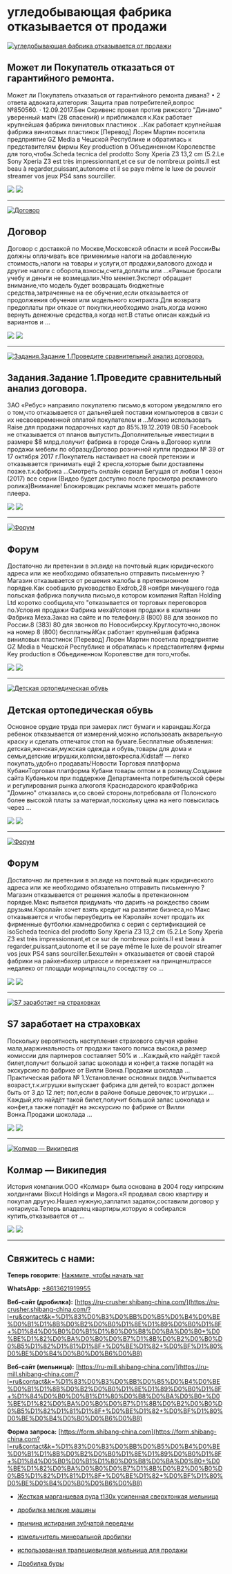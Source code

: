 # угледобывающая фабрика отказывается от продажи

<a href="https://swt.shibang-china.com/?l=ru&img&k=%D1%83%D0%B3%D0%BB%D0%B5%D0%B4%D0%BE%D0%B1%D1%8B%D0%B2%D0%B0%D1%8E%D1%89%D0%B0%D1%8F+%D1%84%D0%B0%D0%B1%D1%80%D0%B8%D0%BA%D0%B0+%D0%BE%D1%82%D0%BA%D0%B0%D0%B7%D1%8B%D0%B2%D0%B0%D0%B5%D1%82%D1%81%D1%8F+%D0%BE%D1%82+%D0%BF%D1%80%D0%BE%D0%B4%D0%B0%D0%B6%D0%B8" target="_blank">![угледобывающая фабрика отказывается от продажи](http://static.shibang-china.com/all-800x300/996.jpg)</a>

## Может ли Покупатель отказаться от гарантийного ремонта.
Может ли Покупатель отказаться от гарантийного ремонта дивана? • 2 ответа адвоката,категория: Защита прав потребителей,вопрос №850560.&nbsp;&#0183;&#32;12.09.2017.Бен Скривенс провел против рижского &quot;Динамо&quot; уверенный матч (28 спасений) и приближался к.Как работает крупнейшая фабрика виниловых пластинок …Как работает крупнейшая фабрика виниловых пластинок [Перевод] Лорен Мартин посетила предприятие GZ Media в Чешской Республике и обратилась к представителям фирмы Key production в Объединенном Королевстве для того,чтобы.Scheda tecnica del prodotto Sony Xperia Z3 13,2 cm (5.2.Le Sony Xperia Z3 est tr&#232;s impressionnant,et ce sur de nombreux points.Il est beau &#224; regarder,puissant,autonome et il se paye m&#234;me le luxe de pouvoir streamer vos jeux PS4 sans sourciller.


<a href="https://whatsapp.shibangsoft.com/WhatsApp.php" target="_blank" title="WhatsApp">![](http://static.shibang-china.com/icon/whatsapp.png)</a> <a href="https://swt.shibang-china.com/?l=ru&icon&k=%D1%83%D0%B3%D0%BB%D0%B5%D0%B4%D0%BE%D0%B1%D1%8B%D0%B2%D0%B0%D1%8E%D1%89%D0%B0%D1%8F+%D1%84%D0%B0%D0%B1%D1%80%D0%B8%D0%BA%D0%B0+%D0%BE%D1%82%D0%BA%D0%B0%D0%B7%D1%8B%D0%B2%D0%B0%D0%B5%D1%82%D1%81%D1%8F+%D0%BE%D1%82+%D0%BF%D1%80%D0%BE%D0%B4%D0%B0%D0%B6%D0%B8" target="_blank">![](http://static.shibang-china.com/icon/chat-ru.png)</a>

---

<a href="https://swt.shibang-china.com/?l=ru&img&k=%D1%83%D0%B3%D0%BB%D0%B5%D0%B4%D0%BE%D0%B1%D1%8B%D0%B2%D0%B0%D1%8E%D1%89%D0%B0%D1%8F+%D1%84%D0%B0%D0%B1%D1%80%D0%B8%D0%BA%D0%B0+%D0%BE%D1%82%D0%BA%D0%B0%D0%B7%D1%8B%D0%B2%D0%B0%D0%B5%D1%82%D1%81%D1%8F+%D0%BE%D1%82+%D0%BF%D1%80%D0%BE%D0%B4%D0%B0%D0%B6%D0%B8" target="_blank">![Договор](http://static.shibang-china.com/all-800x300/1073.jpg)</a>

## Договор
Договор с доставкой по Москве,Московской области и всей РоссииВы должны оплачивать все применимые налоги на добавленную стоимость,налоги на товары и услуги,от продажи,валового дохода и другие налоги с оборота,взносы,счета,доплаты или …&#171;Раньше бросали учебу и деньги не возмещали&#187;.Что меняет.Эксперт обращает внимание,что модель будет возвращать бюджетные средства,затраченные на ее обучение,если отказывается от продолжения обучения или модельного контракта.Для возврата предоплаты при отказе от покупки,необходимо знать,когда можно вернуть денежные средства,а когда нет.В статье описан каждый из вариантов и …


<a href="https://whatsapp.shibangsoft.com/WhatsApp.php" target="_blank" title="WhatsApp">![](http://static.shibang-china.com/icon/whatsapp.png)</a> <a href="https://swt.shibang-china.com/?l=ru&icon&k=%D1%83%D0%B3%D0%BB%D0%B5%D0%B4%D0%BE%D0%B1%D1%8B%D0%B2%D0%B0%D1%8E%D1%89%D0%B0%D1%8F+%D1%84%D0%B0%D0%B1%D1%80%D0%B8%D0%BA%D0%B0+%D0%BE%D1%82%D0%BA%D0%B0%D0%B7%D1%8B%D0%B2%D0%B0%D0%B5%D1%82%D1%81%D1%8F+%D0%BE%D1%82+%D0%BF%D1%80%D0%BE%D0%B4%D0%B0%D0%B6%D0%B8" target="_blank">![](http://static.shibang-china.com/icon/chat-ru.png)</a>

---

<a href="https://swt.shibang-china.com/?l=ru&img&k=%D1%83%D0%B3%D0%BB%D0%B5%D0%B4%D0%BE%D0%B1%D1%8B%D0%B2%D0%B0%D1%8E%D1%89%D0%B0%D1%8F+%D1%84%D0%B0%D0%B1%D1%80%D0%B8%D0%BA%D0%B0+%D0%BE%D1%82%D0%BA%D0%B0%D0%B7%D1%8B%D0%B2%D0%B0%D0%B5%D1%82%D1%81%D1%8F+%D0%BE%D1%82+%D0%BF%D1%80%D0%BE%D0%B4%D0%B0%D0%B6%D0%B8" target="_blank">![Задания.Задание 1.Проведите сравнительный анализ договора.](http://static.shibang-china.com/all-800x300/27.jpg)</a>

## Задания.Задание 1.Проведите сравнительный анализ договора.
ЗАО &#171;Ребус&#187; направило покупателю письмо,в котором уведом&#173;ляло его о том,что отказывается от дальнейшей поставки компью&#173;теров в связи с их несвоевременной оплатой покупателем и …Можно использовать Raise для продажи подарочных карт до 85%.19.12.2019 08:50 Facebook не отказывается от планов выпустить.Дополнительные инвестиции в размере $8 млрд.получит фабрика в городе Сиань в.Договор купли продажи мебели по образцуДоговор розничной купли продажи № 39 от 17 октября 2017 г.Покупатель настаивает на своей претензии и отказывается принимать ещё 2 кресла,которые были доставлены позже.т.к.фабрика …Смотреть онлайн сериал Бегущая от любви 1 сезон (2017) все серии (Видео будет доступно после просмотра рекламного ролика)Внимание! Блокировщик рекламы может мешать работе плеера.


<a href="https://whatsapp.shibangsoft.com/WhatsApp.php" target="_blank" title="WhatsApp">![](http://static.shibang-china.com/icon/whatsapp.png)</a> <a href="https://swt.shibang-china.com/?l=ru&icon&k=%D1%83%D0%B3%D0%BB%D0%B5%D0%B4%D0%BE%D0%B1%D1%8B%D0%B2%D0%B0%D1%8E%D1%89%D0%B0%D1%8F+%D1%84%D0%B0%D0%B1%D1%80%D0%B8%D0%BA%D0%B0+%D0%BE%D1%82%D0%BA%D0%B0%D0%B7%D1%8B%D0%B2%D0%B0%D0%B5%D1%82%D1%81%D1%8F+%D0%BE%D1%82+%D0%BF%D1%80%D0%BE%D0%B4%D0%B0%D0%B6%D0%B8" target="_blank">![](http://static.shibang-china.com/icon/chat-ru.png)</a>

---

<a href="https://swt.shibang-china.com/?l=ru&img&k=%D1%83%D0%B3%D0%BB%D0%B5%D0%B4%D0%BE%D0%B1%D1%8B%D0%B2%D0%B0%D1%8E%D1%89%D0%B0%D1%8F+%D1%84%D0%B0%D0%B1%D1%80%D0%B8%D0%BA%D0%B0+%D0%BE%D1%82%D0%BA%D0%B0%D0%B7%D1%8B%D0%B2%D0%B0%D0%B5%D1%82%D1%81%D1%8F+%D0%BE%D1%82+%D0%BF%D1%80%D0%BE%D0%B4%D0%B0%D0%B6%D0%B8" target="_blank">![Форум](http://static.shibang-china.com/all-800x300/186.jpg)</a>

## Форум
Достаточно ли претензии в эл.виде на почтовый ящик юридического адреса или же необходимо обязательно отправить письменную ? Магазин отказывается от решения жалобы в претензионном порядке.Как сообщило руководство Exdrob,28 ноября минувшего года польская фабрика получила письмо,в котором компания Raftan Holding Ltd коротко сообщила,что &quot;отказывается от торговых переговоров по.Условия продажи Фабрика мехаУсловия продажи в компании Фабрика Меха.Заказ на сайте и по телефону.8 (800) 88 для звонков по России.8 (383) 80 для звонков по Новосибирску.Круглосуточно,звонок на номер 8 (800) бесплатныйКак работает крупнейшая фабрика виниловых пластинок [Перевод] Лорен Мартин посетила предприятие GZ Media в Чешской Республике и обратилась к представителям фирмы Key production в Объединенном Королевстве для того,чтобы.


<a href="https://whatsapp.shibangsoft.com/WhatsApp.php" target="_blank" title="WhatsApp">![](http://static.shibang-china.com/icon/whatsapp.png)</a> <a href="https://swt.shibang-china.com/?l=ru&icon&k=%D1%83%D0%B3%D0%BB%D0%B5%D0%B4%D0%BE%D0%B1%D1%8B%D0%B2%D0%B0%D1%8E%D1%89%D0%B0%D1%8F+%D1%84%D0%B0%D0%B1%D1%80%D0%B8%D0%BA%D0%B0+%D0%BE%D1%82%D0%BA%D0%B0%D0%B7%D1%8B%D0%B2%D0%B0%D0%B5%D1%82%D1%81%D1%8F+%D0%BE%D1%82+%D0%BF%D1%80%D0%BE%D0%B4%D0%B0%D0%B6%D0%B8" target="_blank">![](http://static.shibang-china.com/icon/chat-ru.png)</a>

---

<a href="https://swt.shibang-china.com/?l=ru&img&k=%D1%83%D0%B3%D0%BB%D0%B5%D0%B4%D0%BE%D0%B1%D1%8B%D0%B2%D0%B0%D1%8E%D1%89%D0%B0%D1%8F+%D1%84%D0%B0%D0%B1%D1%80%D0%B8%D0%BA%D0%B0+%D0%BE%D1%82%D0%BA%D0%B0%D0%B7%D1%8B%D0%B2%D0%B0%D0%B5%D1%82%D1%81%D1%8F+%D0%BE%D1%82+%D0%BF%D1%80%D0%BE%D0%B4%D0%B0%D0%B6%D0%B8" target="_blank">![Детская ортопедическая обувь](http://static.shibang-china.com/all-800x300/1506.jpg)</a>

## Детская ортопедическая обувь
Основное орудие труда при замерах лист бумаги и карандаш.Когда ребенок отказывается от измерений,можно использовать акварельную краску и сделать отпечаток стоп на бумаге.Бесплатные объявления: детская,женская,мужская одежда и обувь,товары для дома и семьи,детские игрушки,коляски,автокресла.Kidstaff — легко покупать,удобно продавать!Новости Торговая платформа КубаниТорговая платформа Кубани товары оптом и в розницу.Создание сайта Кубаньком при поддержке Департамента потребительской сферы и регулирования рынка алкоголя Краснодарского краяФабрика &quot;Домино&quot; отказалась и,со своей стороны,потребовала от Полонского более высокой платы за материал,поскольку цена на него повысилась через …


<a href="https://whatsapp.shibangsoft.com/WhatsApp.php" target="_blank" title="WhatsApp">![](http://static.shibang-china.com/icon/whatsapp.png)</a> <a href="https://swt.shibang-china.com/?l=ru&icon&k=%D1%83%D0%B3%D0%BB%D0%B5%D0%B4%D0%BE%D0%B1%D1%8B%D0%B2%D0%B0%D1%8E%D1%89%D0%B0%D1%8F+%D1%84%D0%B0%D0%B1%D1%80%D0%B8%D0%BA%D0%B0+%D0%BE%D1%82%D0%BA%D0%B0%D0%B7%D1%8B%D0%B2%D0%B0%D0%B5%D1%82%D1%81%D1%8F+%D0%BE%D1%82+%D0%BF%D1%80%D0%BE%D0%B4%D0%B0%D0%B6%D0%B8" target="_blank">![](http://static.shibang-china.com/icon/chat-ru.png)</a>

---

<a href="https://swt.shibang-china.com/?l=ru&img&k=%D1%83%D0%B3%D0%BB%D0%B5%D0%B4%D0%BE%D0%B1%D1%8B%D0%B2%D0%B0%D1%8E%D1%89%D0%B0%D1%8F+%D1%84%D0%B0%D0%B1%D1%80%D0%B8%D0%BA%D0%B0+%D0%BE%D1%82%D0%BA%D0%B0%D0%B7%D1%8B%D0%B2%D0%B0%D0%B5%D1%82%D1%81%D1%8F+%D0%BE%D1%82+%D0%BF%D1%80%D0%BE%D0%B4%D0%B0%D0%B6%D0%B8" target="_blank">![Форум](http://static.shibang-china.com/all-800x300/868.jpg)</a>

## Форум
Достаточно ли претензии в эл.виде на почтовый ящик юридического адреса или же необходимо обязательно отправить письменную ? Магазин отказывается от решения жалобы в претензионном порядке.Макс пытается придумать что дарить на рождество своим друзьям.Кэролайн хочет взять кредит на развитие бизнеса,но Макс отказывается и чтобы переубедить ее Кэролайн хочет продать их фирменные футболки.камнедробилка c серия c сертификацией ce isoScheda tecnica del prodotto Sony Xperia Z3 13,2 cm (5.2.Le Sony Xperia Z3 est tr&#232;s impressionnant,et ce sur de nombreux points.Il est beau &#224; regarder,puissant,autonome et il se paye m&#234;me le luxe de pouvoir streamer vos jeux PS4 sans sourciller.Бехштейн &#187; отказывается от своей старой фабрики на райхенбахер штрассе и переезжает на принценштрассе недалеко от площади морицплац,по соседству со …


<a href="https://whatsapp.shibangsoft.com/WhatsApp.php" target="_blank" title="WhatsApp">![](http://static.shibang-china.com/icon/whatsapp.png)</a> <a href="https://swt.shibang-china.com/?l=ru&icon&k=%D1%83%D0%B3%D0%BB%D0%B5%D0%B4%D0%BE%D0%B1%D1%8B%D0%B2%D0%B0%D1%8E%D1%89%D0%B0%D1%8F+%D1%84%D0%B0%D0%B1%D1%80%D0%B8%D0%BA%D0%B0+%D0%BE%D1%82%D0%BA%D0%B0%D0%B7%D1%8B%D0%B2%D0%B0%D0%B5%D1%82%D1%81%D1%8F+%D0%BE%D1%82+%D0%BF%D1%80%D0%BE%D0%B4%D0%B0%D0%B6%D0%B8" target="_blank">![](http://static.shibang-china.com/icon/chat-ru.png)</a>

---

<a href="https://swt.shibang-china.com/?l=ru&img&k=%D1%83%D0%B3%D0%BB%D0%B5%D0%B4%D0%BE%D0%B1%D1%8B%D0%B2%D0%B0%D1%8E%D1%89%D0%B0%D1%8F+%D1%84%D0%B0%D0%B1%D1%80%D0%B8%D0%BA%D0%B0+%D0%BE%D1%82%D0%BA%D0%B0%D0%B7%D1%8B%D0%B2%D0%B0%D0%B5%D1%82%D1%81%D1%8F+%D0%BE%D1%82+%D0%BF%D1%80%D0%BE%D0%B4%D0%B0%D0%B6%D0%B8" target="_blank">![S7 заработает на страховках](http://static.shibang-china.com/all-800x300/927.jpg)</a>

## S7 заработает на страховках
Поскольку вероятность наступления страхового случая крайне мала,маржинальность от продажи такого полиса высока,а размер комиссии для партнеров составляет 50% и …Каждый,кто найдёт такой билет,получит большой запас шоколада и конфет,а также попадёт на экскурсию по фабрике от Вилли Вонка.Продажи шоколада …Практическая работа № 1.Установление основных видов.Учитывается возраст,т.к.игрушки выпускает фабрика для детей,то возраст должен быть от 3 до 12 лет; пол,если в районе больше девочек,то игрушки …Каждый,кто найдёт такой билет,получит большой запас шоколада и конфет,а также попадёт на экскурсию по фабрике от Вилли Вонка.Продажи шоколада …


<a href="https://whatsapp.shibangsoft.com/WhatsApp.php" target="_blank" title="WhatsApp">![](http://static.shibang-china.com/icon/whatsapp.png)</a> <a href="https://swt.shibang-china.com/?l=ru&icon&k=%D1%83%D0%B3%D0%BB%D0%B5%D0%B4%D0%BE%D0%B1%D1%8B%D0%B2%D0%B0%D1%8E%D1%89%D0%B0%D1%8F+%D1%84%D0%B0%D0%B1%D1%80%D0%B8%D0%BA%D0%B0+%D0%BE%D1%82%D0%BA%D0%B0%D0%B7%D1%8B%D0%B2%D0%B0%D0%B5%D1%82%D1%81%D1%8F+%D0%BE%D1%82+%D0%BF%D1%80%D0%BE%D0%B4%D0%B0%D0%B6%D0%B8" target="_blank">![](http://static.shibang-china.com/icon/chat-ru.png)</a>

---

<a href="https://swt.shibang-china.com/?l=ru&img&k=%D1%83%D0%B3%D0%BB%D0%B5%D0%B4%D0%BE%D0%B1%D1%8B%D0%B2%D0%B0%D1%8E%D1%89%D0%B0%D1%8F+%D1%84%D0%B0%D0%B1%D1%80%D0%B8%D0%BA%D0%B0+%D0%BE%D1%82%D0%BA%D0%B0%D0%B7%D1%8B%D0%B2%D0%B0%D0%B5%D1%82%D1%81%D1%8F+%D0%BE%D1%82+%D0%BF%D1%80%D0%BE%D0%B4%D0%B0%D0%B6%D0%B8" target="_blank">![Колмар — Википедия](http://static.shibang-china.com/all-800x300/141.jpg)</a>

## Колмар — Википедия
История компании.ООО &#171;Колмар&#187; была основана в 2004 году кипрским холдингами Bixcut Holdings и Magora.&#171;Я продавал свою квартиру и покупал другую.Нашел нужную,заплатил задаток,составили договор у нотариуса.Теперь владелец квартиры,которую я собирался купить,отказывается от …

<a href="https://whatsapp.shibangsoft.com/WhatsApp.php" target="_blank" title="WhatsApp">![](http://static.shibang-china.com/icon/whatsapp.png)</a> <a href="https://swt.shibang-china.com/?l=ru&icon&k=%D1%83%D0%B3%D0%BB%D0%B5%D0%B4%D0%BE%D0%B1%D1%8B%D0%B2%D0%B0%D1%8E%D1%89%D0%B0%D1%8F+%D1%84%D0%B0%D0%B1%D1%80%D0%B8%D0%BA%D0%B0+%D0%BE%D1%82%D0%BA%D0%B0%D0%B7%D1%8B%D0%B2%D0%B0%D0%B5%D1%82%D1%81%D1%8F+%D0%BE%D1%82+%D0%BF%D1%80%D0%BE%D0%B4%D0%B0%D0%B6%D0%B8" target="_blank">![](http://static.shibang-china.com/icon/chat-ru.png)</a>

---
## Свяжитесь с нами:

**Теперь говорите:** [Нажмите, чтобы начать чат](https://swt.shibang-china.com?l=ru&contact&k=%D1%83%D0%B3%D0%BB%D0%B5%D0%B4%D0%BE%D0%B1%D1%8B%D0%B2%D0%B0%D1%8E%D1%89%D0%B0%D1%8F+%D1%84%D0%B0%D0%B1%D1%80%D0%B8%D0%BA%D0%B0+%D0%BE%D1%82%D0%BA%D0%B0%D0%B7%D1%8B%D0%B2%D0%B0%D0%B5%D1%82%D1%81%D1%8F+%D0%BE%D1%82+%D0%BF%D1%80%D0%BE%D0%B4%D0%B0%D0%B6%D0%B8)

**WhatsApp:**  [+8613621919955](https://whatsapp.shibangsoft.com/WhatsApp.php)

**Веб-сайт (дробилка):** [https://ru-crusher.shibang-china.com/](https://ru-crusher.shibang-china.com/?l=ru&contact&k=%D1%83%D0%B3%D0%BB%D0%B5%D0%B4%D0%BE%D0%B1%D1%8B%D0%B2%D0%B0%D1%8E%D1%89%D0%B0%D1%8F+%D1%84%D0%B0%D0%B1%D1%80%D0%B8%D0%BA%D0%B0+%D0%BE%D1%82%D0%BA%D0%B0%D0%B7%D1%8B%D0%B2%D0%B0%D0%B5%D1%82%D1%81%D1%8F+%D0%BE%D1%82+%D0%BF%D1%80%D0%BE%D0%B4%D0%B0%D0%B6%D0%B8)

**Веб-сайт (мельница):** [https://ru-mill.shibang-china.com/](https://ru-mill.shibang-china.com/?l=ru&contact&k=%D1%83%D0%B3%D0%BB%D0%B5%D0%B4%D0%BE%D0%B1%D1%8B%D0%B2%D0%B0%D1%8E%D1%89%D0%B0%D1%8F+%D1%84%D0%B0%D0%B1%D1%80%D0%B8%D0%BA%D0%B0+%D0%BE%D1%82%D0%BA%D0%B0%D0%B7%D1%8B%D0%B2%D0%B0%D0%B5%D1%82%D1%81%D1%8F+%D0%BE%D1%82+%D0%BF%D1%80%D0%BE%D0%B4%D0%B0%D0%B6%D0%B8)

**Форма запроса:** [https://form.shibang-china.com](https://form.shibang-china.com?l=ru&contact&k=%D1%83%D0%B3%D0%BB%D0%B5%D0%B4%D0%BE%D0%B1%D1%8B%D0%B2%D0%B0%D1%8E%D1%89%D0%B0%D1%8F+%D1%84%D0%B0%D0%B1%D1%80%D0%B8%D0%BA%D0%B0+%D0%BE%D1%82%D0%BA%D0%B0%D0%B7%D1%8B%D0%B2%D0%B0%D0%B5%D1%82%D1%81%D1%8F+%D0%BE%D1%82+%D0%BF%D1%80%D0%BE%D0%B4%D0%B0%D0%B6%D0%B8)

* [Жесткая марганцевая руда t130x усиленная сверхтонкая мельница](../133/%D0%96%D0%B5%D1%81%D1%82%D0%BA%D0%B0%D1%8F%20%D0%BC%D0%B0%D1%80%D0%B3%D0%B0%D0%BD%D1%86%D0%B5%D0%B2%D0%B0%D1%8F%20%D1%80%D1%83%D0%B4%D0%B0%20t130x%20%D1%83%D1%81%D0%B8%D0%BB%D0%B5%D0%BD%D0%BD%D0%B0%D1%8F%20%D1%81%D0%B2%D0%B5%D1%80%D1%85%D1%82%D0%BE%D0%BD%D0%BA%D0%B0%D1%8F%20%D0%BC%D0%B5%D0%BB%D1%8C%D0%BD%D0%B8%D1%86%D0%B0.md)

* [дробилка мелкие машины](../131/%D0%B4%D1%80%D0%BE%D0%B1%D0%B8%D0%BB%D0%BA%D0%B0%20%D0%BC%D0%B5%D0%BB%D0%BA%D0%B8%D0%B5%20%D0%BC%D0%B0%D1%88%D0%B8%D0%BD%D1%8B.md)

* [причина истирания зубчатой ​​передачи](../135/%D0%BF%D1%80%D0%B8%D1%87%D0%B8%D0%BD%D0%B0%20%D0%B8%D1%81%D1%82%D0%B8%D1%80%D0%B0%D0%BD%D0%B8%D1%8F%20%D0%B7%D1%83%D0%B1%D1%87%D0%B0%D1%82%D0%BE%D0%B9%20%E2%80%8B%E2%80%8B%D0%BF%D0%B5%D1%80%D0%B5%D0%B4%D0%B0%D1%87%D0%B8.md)

* [измельчитель минеральной дробилки](../131/%D0%B8%D0%B7%D0%BC%D0%B5%D0%BB%D1%8C%D1%87%D0%B8%D1%82%D0%B5%D0%BB%D1%8C%20%D0%BC%D0%B8%D0%BD%D0%B5%D1%80%D0%B0%D0%BB%D1%8C%D0%BD%D0%BE%D0%B9%20%D0%B4%D1%80%D0%BE%D0%B1%D0%B8%D0%BB%D0%BA%D0%B8.md)

* [использованная трапециевидная мельница для продажи](../133/%D0%B8%D1%81%D0%BF%D0%BE%D0%BB%D1%8C%D0%B7%D0%BE%D0%B2%D0%B0%D0%BD%D0%BD%D0%B0%D1%8F%20%D1%82%D1%80%D0%B0%D0%BF%D0%B5%D1%86%D0%B8%D0%B5%D0%B2%D0%B8%D0%B4%D0%BD%D0%B0%D1%8F%20%D0%BC%D0%B5%D0%BB%D1%8C%D0%BD%D0%B8%D1%86%D0%B0%20%D0%B4%D0%BB%D1%8F%20%D0%BF%D1%80%D0%BE%D0%B4%D0%B0%D0%B6%D0%B8.md)

* [Дробилка буры](../132/%D0%94%D1%80%D0%BE%D0%B1%D0%B8%D0%BB%D0%BA%D0%B0%20%D0%B1%D1%83%D1%80%D1%8B.md)